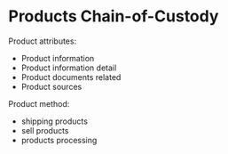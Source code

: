 # Products  Chain-of-Custody
Product attributes:
  
  - Product information 
  - Product information detail 
  - Product documents related
  - Product sources
  
Product method:
  - shipping products
  - sell products
  - products processing
  
  
